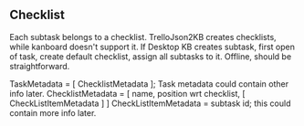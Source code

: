 ## Checklist

Each subtask belongs to a checklist.
TrelloJson2KB creates checklists, while kanboard doesn't support it.
If Desktop KB creates subtask, first open of task, create default checklist, assign all subtasks to it.
Offline, should be straightforward.

TaskMetadata = [ ChecklistMetadata ]; Task metadata could contain other info later.
ChecklistMetadata = [ name, position wrt checklist, [ CheckListItemMetadata ] ]
CheckListItemMetadata = subtask id; this could contain more info later.